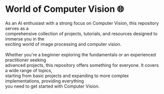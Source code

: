 # World of Computer Vision 🌐
As an AI enthusiast with a strong focus on Computer Vision, this repository serves as a </br>
comprehensive collection of projects, tutorials, and resources designed to immerse you in the </br>
exciting world of image processing and computer vision.</br>
</br>
Whether you're a beginner exploring the fundamentals or an experienced practitioner seeking </br>
advanced projects, this repository offers something for everyone. It covers a wide range of topics,</br>
starting from basic projects and expanding to more complex implementations, providing everything</br>
you need to get started with Computer Vision.
